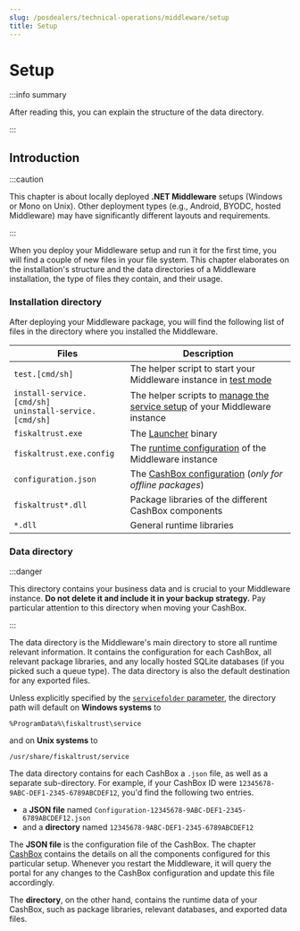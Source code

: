```yaml
---
slug: /posdealers/technical-operations/middleware/setup
title: Setup
---
```

# Setup

:::info summary

After reading this, you can explain the structure of the data directory.

:::

## Introduction

:::caution

This chapter is about locally deployed **.NET Middleware** setups (Windows or Mono on Unix). Other deployment types (e.g., Android, BYODC, hosted Middleware) may have significantly different layouts and requirements.

:::

When you deploy your Middleware setup and run it for the first time, you will find a couple of new files in your file system. This chapter elaborates on the installation's structure and the data directories of a Middleware installation, the type of files they contain, and their usage.



### Installation directory

After deploying your Middleware package, you will find the following list of files in the directory where you installed the Middleware.

| Files                                                        | Description                                                  |
| ------------------------------------------------------------ | ------------------------------------------------------------ |
| `test.[cmd/sh]`                                              | The helper script to start your Middleware instance in [test mode](launcher.md#in-test-mode) |
| `install-service.[cmd/sh]`<br />`uninstall-service.[cmd/sh]` | The helper scripts to [manage the service setup](launcher.md#installing-and-uninstalling-as-a-service) of your Middleware instance |
| `fiskaltrust.exe`                                            | The [Launcher](launcher.md) binary                           |
| `fiskaltrust.exe.config`                                     | The [runtime configuration](configuration.md) of the Middleware instance |
| `configuration.json`                                         | The [CashBox configuration](cashbox.md#configuration-sample) (*only for offline packages*) |
| `fiskaltrust*.dll`                                           | Package libraries of the different CashBox components        |
| `*.dll`                                                      | General runtime libraries                                    |



### Data directory

:::danger

This directory contains your business data and is crucial to your Middleware instance. **Do not delete it and include it in your backup strategy.** Pay particular attention to this directory when moving your CashBox.

:::

The data directory is the Middleware's main directory to store all runtime relevant information. It contains the configuration for each CashBox, all relevant package libraries, and any locally hosted SQLite databases (if you picked such a queue type). The data directory is also the default destination for any exported files.

Unless explicitly specified by the [`servicefolder` parameter](configuration.md#parameters), the directory path will default on **Windows systems** to

```
%ProgramData%\fiskaltrust\service
```
and on **Unix systems** to
```
/usr/share/fiskaltrust/service
```

The data directory contains for each CashBox a `.json` file, as well as a separate sub-directory. For example, if your CashBox ID were `12345678-9ABC-DEF1-2345-6789ABCDEF12`, you'd find the following two entries.

* a **JSON file** named `Configuration-12345678-9ABC-DEF1-2345-6789ABCDEF12.json`
* and a **directory** named `12345678-9ABC-DEF1-2345-6789ABCDEF12`

The **JSON file** is the configuration file of the CashBox. The chapter [CashBox](cashbox.md#running-a-cashbox-the-middleware) contains the details on all the components configured for this particular setup. Whenever you restart the Middleware, it will query the portal for any changes to the CashBox configuration and update this file accordingly.

The **directory**, on the other hand, contains the runtime data of your CashBox, such as package libraries, relevant databases, and exported data files.
